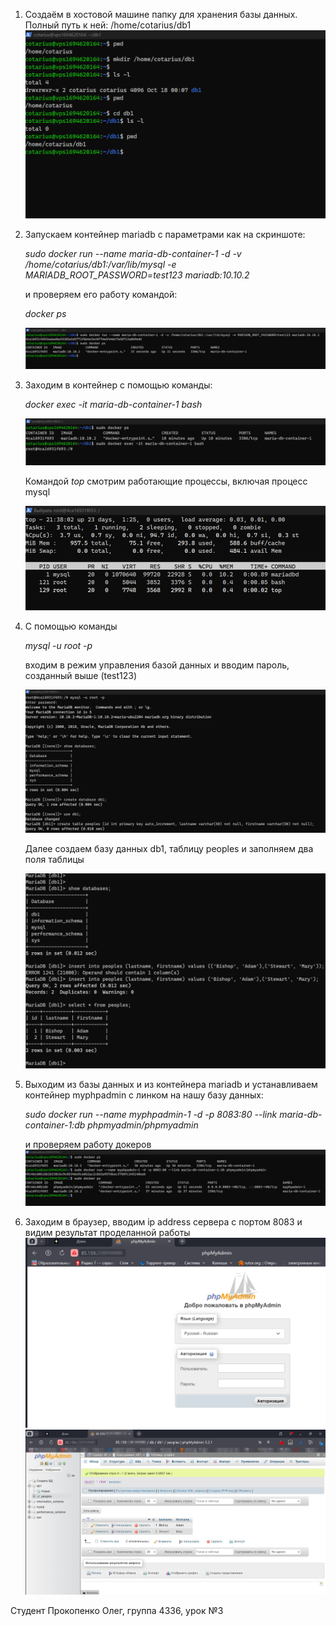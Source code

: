 1. Создаём в хостовой машине папку для хранения базы данных. Полный путь к ней: /home/cotarius/db1
![](create_dir_of_db.png)
2. Запускаем контейнер mariadb с параметрами как на скриншоте: 

      *sudo docker run --name maria-db-container-1 -d -v /home/cotarius/db1:/var/lib/mysql -e MARIADB_ROOT_PASSWORD=test123 mariadb:10.10.2*

    и проверяем его работу командой:

    *docker ps*

    ![](run_mariadb.png)
3. Заходим в контейнер с помощью команды:

    *docker exec -it maria-db-container-1 bash*

    ![](docker_exec.png)

    Командой *top* смотрим работающие процессы, включая процесс mysql

    ![](top.png)

4. С помощью команды 

    *mysql -u root -p*

    входим в режим управления базой данных и вводим пароль, созданный выше (test123)

    ![](db1.png)

    Далее создаем базу данных db1, таблицу peoples и заполняем два поля таблицы

    ![](db2.png)

5. Выходим из базы данных и из контейнера mariadb и устанавливаем контейнер myphpadmin с линком на нашу базу данных:

    *sudo docker run --name myphpadmin-1 -d -p 8083:80 --link maria-db-container-1:db phpmyadmin/phpmyadmin*

    и проверяем работу докеров
    ![](phpmyadmin.png)

6. Заходим в браузер, вводим ip address сервера с портом 8083 и видим результат проделанной работы
    ![](web1.png)
    ![](web2.png)

Студент Прокопенко Олег, группа 4336, урок №3

